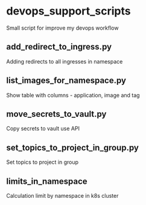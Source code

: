 # devops_support_scripts

Small script for improve my devops workflow


## add_redirect_to_ingress.py

Adding redirects to all ingresses in namespace

## list_images_for_namespace.py

Show table with columns - application, image and tag

## move_secrets_to_vault.py

Copy secrets to vault use API

## set_topics_to_project_in_group.py

Set topics to project in group

## limits_in_namespace

Calculation limit by namespace in k8s cluster
